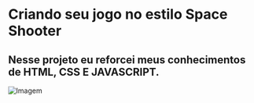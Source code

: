 # Criando seu jogo no estilo Space Shooter



## Nesse projeto eu reforcei meus conhecimentos de HTML, CSS E JAVASCRIPT.



![Imagem][img]

[img]: space.png
